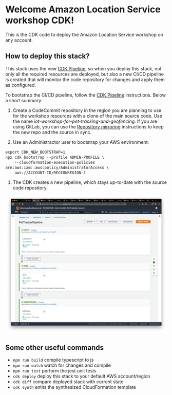# Welcome Amazon Location Service workshop CDK!

This is the CDK code to deploy the Amazon Location Service workshop on any account.

## How to deploy this stack?

This stack uses the new [CDK Pipeline](https://docs.aws.amazon.com/cdk/latest/guide/cdk_pipeline.html), so when you deploy this stack, not only all the required resources are deployed, but also a new CI/CD pipeline is created that will monitor the code repository for changes and apply them as configured.

To bootstrap the CI/CD pipeline, follow the [CDK Pipeline](https://docs.aws.amazon.com/cdk/latest/guide/cdk_pipeline.html) instructions. Below a short summary:

1. Create a CodeCommit repository in the region you are planning to use for the workshop resources with a clone of the main source code. Use the name _iot-workshop-for-pet-tracking-and-geofencing_. If you are using GitLab, you can use the [Repository mirroring](https://docs.gitlab.com/ee/user/project/repository/repository_mirroring.html) instructions to keep the new repo and the source in sync.

1. Use an Administractor user to bootstrap your AWS environment:

```shell
export CDK_NEW_BOOTSTRAP=1 
npx cdk bootstrap --profile ADMIN-PROFILE \
    --cloudformation-execution-policies arn:aws:iam::aws:policy/AdministratorAccess \
    aws://ACCOUNT-ID/REGIONREGION-1
```

1. The CDK creates a new pipeline, which stays up-to-date with the source code repository.

![PetTracker Pipeline](pettracker_pipeline.png "PetTracker Pipeline")

## Some other useful commands

 * `npm run build`   compile typescript to js
 * `npm run watch`   watch for changes and compile
 * `npm run test`    perform the jest unit tests
 * `cdk deploy`      deploy this stack to your default AWS account/region
 * `cdk diff`        compare deployed stack with current state
 * `cdk synth`       emits the synthesized CloudFormation template
